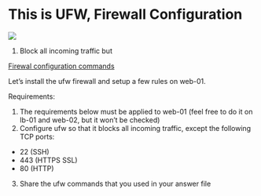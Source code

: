 # This is UFW, Firewall Configuration

<p>
   <img src="firewallconf.png">
</p>

1. Block all incoming traffic but

[Firewal configuration commands](0-block_all_incoming_traffic_but)

Let’s install the ufw firewall and setup a few rules on web-01.

Requirements:

1. The requirements below must be applied to web-01 (feel free to do it on lb-01 and web-02, but it won’t be checked)
2. Configure ufw so that it blocks all incoming traffic, except the following TCP ports:
* 22 (SSH)
* 443 (HTTPS SSL)
* 80 (HTTP)
3. Share the ufw commands that you used in your answer file